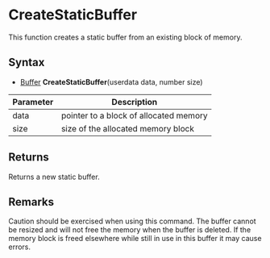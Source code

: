 # CreateStaticBuffer

This function creates a static buffer from an existing block of memory.

## Syntax

- [Buffer](Buffer.md) **CreateStaticBuffer**(userdata data, number size)

| Parameter | Description |
| ----- | ----- |
| data | pointer to a block of allocated memory |
| size | size of the allocated memory block |

## Returns

Returns a new static buffer.

## Remarks

Caution should be exercised when using this command. The buffer cannot be resized and will not free the memory when the buffer is deleted. If the memory block is freed elsewhere while still in use in this buffer it may cause errors.
